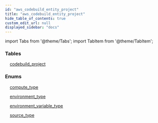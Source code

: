 ```yaml
---
id: "aws_codebuild_entity_project"
title: "aws_codebuild_entity_project"
hide_table_of_contents: true
custom_edit_url: null
displayed_sidebar: "docs"
---
```


import Tabs from '@theme/Tabs';
import TabItem from '@theme/TabItem';

<Tabs>
  <TabItem value="Components" label="Components" default>

### Tables

    [codebuild_project](../../aws/tables/aws_codebuild_entity_project.CodebuildProject)

### Enums
    [compute_type](../../aws/enums/aws_codebuild_entity_project.ComputeType)

    [environment_type](../../aws/enums/aws_codebuild_entity_project.EnvironmentType)

    [environment_variable_type](../../aws/enums/aws_codebuild_entity_project.EnvironmentVariableType)

    [source_type](../../aws/enums/aws_codebuild_entity_project.SourceType)

</TabItem>
  <TabItem value="Code examples" label="Code examples">

</TabItem>
</Tabs>
